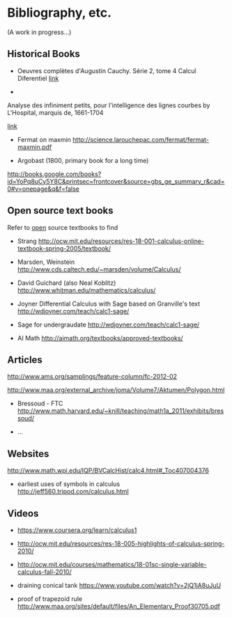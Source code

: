# Bibliography, etc.

(A work in progress...)

## Historical Books

* Oeuvres complètes d'Augustin Cauchy. Série 2, tome 4
Calcul Diferentiel
[link](http://gallica.bnf.fr/ark:/12148/bpt6k90196z/f16.image)

* 
Analyse des infiniment petits, pour l'intelligence des lignes courbes
by L'Hospital, marquis de, 1661-1704

[link](https://archive.org/details/infinimentpetits1716lhos00uoft)

* Fermat on maxmin
http://science.larouchepac.com/fermat/fermat-maxmin.pdf

* Argobast (1800, primary book for a long time)

http://books.google.com/books?id=YoPq8uCy5Y8C&printsec=frontcover&source=gbs_ge_summary_r&cad=0#v=onepage&q&f=false

## Open source text books

Refer to [open](http://danaernst.com/resources/free-and-open-source-textbooks/) source textbooks to find

* Strang
http://ocw.mit.edu/resources/res-18-001-calculus-online-textbook-spring-2005/textbook/

* Marsden, Weinstein
http://www.cds.caltech.edu/~marsden/volume/Calculus/

* David Guichard (also Neal Koblitz)
http://www.whitman.edu/mathematics/calculus/

* Joyner Differential Calculus with Sage based on Granville's text
http://wdjoyner.com/teach/calc1-sage/

*  Sage for undergraudate
http://wdjoyner.com/teach/calc1-sage/

* AI Math
http://aimath.org/textbooks/approved-textbooks/

## Articles

http://www.ams.org/samplings/feature-column/fc-2012-02

http://www.maa.org/external_archive/joma/Volume7/Aktumen/Polygon.html

* Bressoud - FTC
http://www.math.harvard.edu/~knill/teaching/math1a_2011/exhibits/bressoud/

* ...

## Websites
http://www.math.wpi.edu/IQP/BVCalcHist/calc4.html#_Toc407004376

* earliest uses of symbols in calculus
http://jeff560.tripod.com/calculus.html

## Videos

* https://www.coursera.org/learn/calculus1

* http://ocw.mit.edu/resources/res-18-005-highlights-of-calculus-spring-2010/

* http://ocw.mit.edu/courses/mathematics/18-01sc-single-variable-calculus-fall-2010/

* draining conical tank
https://www.youtube.com/watch?v=2jQ1jA8uJuU

* proof of trapezoid rule
http://www.maa.org/sites/default/files/An_Elementary_Proof30705.pdf
